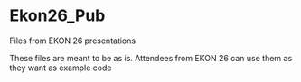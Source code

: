 # Ekon26_Pub
Files from EKON 26 presentations

These files are meant to be as is. Attendees from EKON 26 can use them as they want as example code
